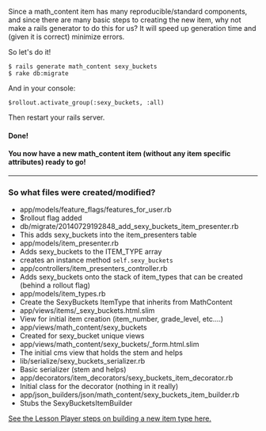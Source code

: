 Since a math_content item has many reproducible/standard components, and since there are many basic steps to creating the new item, why not make a rails generator to do this for us?  It will speed up generation time and (given it is correct) minimize errors.

So let's do it!

````
$ rails generate math_content sexy_buckets
$ rake db:migrate
````

And in your console:
````
$rollout.activate_group(:sexy_buckets, :all)
````

Then restart your rails server.

#### Done!
#### You now have a new math_content item (without any item specific attributes) ready to go!

***

### So what files were created/modified?

* app/models/feature_flags/features_for_user.rb
 * $rollout flag added
* db/migrate/20140729192848_add_sexy_buckets_item_presenter.rb
 * This adds sexy_buckets into the item_presenters table
* app/models/item_presenter.rb
 * Adds sexy_buckets to the ITEM_TYPE array
 * creates an instance method ````self.sexy_buckets````
* app/controllers/item_presenters_controller.rb
 * Adds sexy_buckets onto the stack of item_types that can be created (behind a rollout flag)
* app/models/item_types.rb
 * Create the SexyBuckets ItemType that inherits from MathContent
* app/views/items/_sexy_buckets.html.slim
 * View for initial item creation (item_number, grade_level, etc....)
* app/views/math_content/sexy_buckets
 * Created for sexy_bucket unique views
* app/views/math_content/sexy_buckets/_form.html.slim
 * The initial cms view that holds the stem and helps
* lib/serialize/sexy_buckets_serializer.rb
 * Basic serializer (stem and helps)
* app/decorators/item_decorators/sexy_buckets_item_decorator.rb
 * Initial class for the decorator (nothing in it really)
* app/json_builders/json/math_content/sexy_buckets_item_builder.rb
 * Stubs the SexyBucketsItemBuilder

[See the Lesson Player steps on building a new item type here.](https://github.com/thinkthroughmath/lesson-player/wiki/Building-An-Item-Type)
